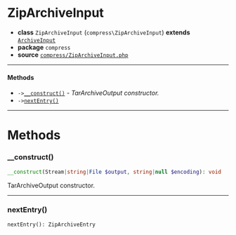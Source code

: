 # ZipArchiveInput

- **class** `ZipArchiveInput` (`compress\ZipArchiveInput`) **extends** [`ArchiveInput`](https://github.com/jphp-compiler/jphp/blob/master/exts/jphp-compress-ext/api-docs/classes/compress/ArchiveInput.md)
- **package** `compress`
- **source** [`compress/ZipArchiveInput.php`](./src/main/resources/JPHP-INF/sdk/compress/ZipArchiveInput.php)


---

#### Methods

- `->`[`__construct()`](#method-__construct) - _TarArchiveOutput constructor._
- `->`[`nextEntry()`](#method-nextentry)

---
# Methods

<a name="method-__construct"></a>

### __construct()
```php
__construct(Stream|string|File $output, string|null $encoding): void
```
TarArchiveOutput constructor.

---

<a name="method-nextentry"></a>

### nextEntry()
```php
nextEntry(): ZipArchiveEntry
```